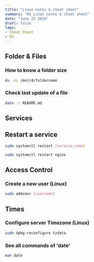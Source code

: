```yaml
---
title: "Linux notes & cheat sheet"
summary: "OS Linux notes & cheat sheet"
date: "June 23 2024"
draft: false
tags:
- Cheat Sheet
- OS 
---
```




## Folder & Files

### How to know a folder size

```bash
du -hs /mnt/d/foldername
```

### Check last update of a file

```bash
date -r README.md
```



## Services 

## Restart a service

```bash
sudo systemctl restart [service_name]
```

```bash
sudo systemctl restart nginx
```


## Access Control

### Create a new user (Linux)

```bash
sudo adduser [username]
```

## Times

### Configure server Timezone (Linux)

```bash
sudo dpkg-reconfigure tzdata
```

### See all commands of 'date'

```bash
man date
```

